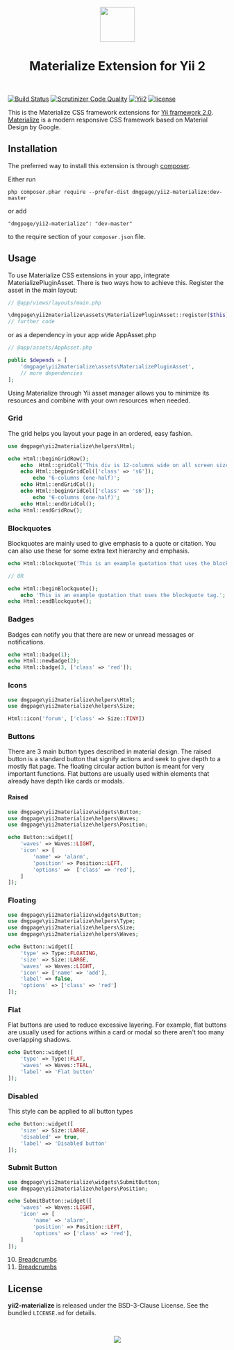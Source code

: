 
<p align="center">
    <a href="https://materializecss.com/" target="_blank" rel="external">
        <img src="https://materializecss.com/res/materialize.svg" height="80px">
    </a>
    <h1 align="center">Materialize Extension for Yii 2</h1>
    <br>
</p>

[![Build Status](https://travis-ci.org/DMGPage/yii2-materialize.svg?branch=master)](https://travis-ci.org/DMGPage/yii2-materialize)
[![Scrutinizer Code Quality](https://scrutinizer-ci.com/g/DMGPage/yii2-materialize/badges/quality-score.png?b=master)](https://scrutinizer-ci.com/g/DMGPage/yii2-materialize/?branch=master)
[![Yii2](https://img.shields.io/badge/Powered_by-Yii_Framework-green.svg?style=flat)](http://www.yiiframework.com/)
[![license](https://img.shields.io/badge/LICENCE-BSD--3--Clause-blue.svg)](https://packagist.org/packages/dmgpage/yii2-materialize)

This is the Materialize CSS framework extensions for [Yii framework 2.0](http://www.yiiframework.com). [Materialize](https://materializecss.com/) is a modern responsive CSS framework based on Material Design by Google.

Installation
------------

The preferred way to install this extension is through [composer](http://getcomposer.org/download/).

Either run

```
php composer.phar require --prefer-dist dmgpage/yii2-materialize:dev-master
```

or add

```
"dmgpage/yii2-materialize": "dev-master"
```

to the require section of your `composer.json` file.

## Usage

To use Materialize CSS extensions in your app, integrate MaterializePluginAsset. There is two ways how to achieve this. Register the asset in the main layout:

```php
// @app/views/layouts/main.php

\dmgpage\yii2materialize\assets\MaterializePluginAsset::register($this);
// further code
```

or as a dependency in your app wide AppAsset.php

```php
// @app/assets/AppAsset.php

public $depends = [
    'dmgpage\yii2materialize\assets\MaterializePluginAsset',
    // more dependencies
];
```

Using Materialize through Yii asset manager allows you to minimize its resources and combine with your own resources when needed.

### Grid

The grid helps you layout your page in an ordered, easy fashion.

```php
use dmgpage\yii2materialize\helpers\Html;

echo Html::beginGridRow();
    echo  Html::gridCol('This div is 12-columns wide on all screen sizes', ['class' => 's12']);
    echo Html::beginGridCol(['class' => 's6']);
        echo '6-columns (one-half)';
    echo Html::endGridCol();
    echo Html::beginGridCol(['class' => 's6']);
        echo '6-columns (one-half)';
    echo Html::endGridCol();
echo Html::endGridRow();
```

### Blockquotes

Blockquotes are mainly used to give emphasis to a quote or citation. You can also use these for some extra text hierarchy and emphasis. 

```php
echo Html::blockquote('This is an example quotation that uses the blockquote tag.');

// OR

echo Html::beginBlockquote();
    echo 'This is an example quotation that uses the blockquote tag.';
echo Html::endBlockquote();
```

### Badges

Badges can notify you that there are new or unread messages or notifications.

```php
echo Html::badge(1);
echo Html::newBadge(2);
echo Html::badge(3, ['class' => 'red']);
```
### Icons

```php
use dmgpage\yii2materialize\helpers\Html;
use dmgpage\yii2materialize\helpers\Size;

Html::icon('forum', ['class' => Size::TINY])
```

### Buttons

There are 3 main button types described in material design. The raised button is a standard button that signify actions and seek to give depth to a mostly flat page. The floating circular action button is meant for very important functions. Flat buttons are usually used within elements that already have depth like cards or modals.

#### Raised

```php
use dmgpage\yii2materialize\widgets\Button;
use dmgpage\yii2materialize\helpers\Waves;
use dmgpage\yii2materialize\helpers\Position;

echo Button::widget([
    'waves' => Waves::LIGHT,
    'icon' => [
        'name' => 'alarm',
        'position' => Position::LEFT,
        'options' =>  ['class' => 'red'],
    ]
]);
```

### Floating

```php
use dmgpage\yii2materialize\widgets\Button;
use dmgpage\yii2materialize\helpers\Type;
use dmgpage\yii2materialize\helpers\Size;
use dmgpage\yii2materialize\helpers\Waves;

echo Button::widget([
    'type' => Type::FLOATING,
    'size' => Size::LARGE,
    'waves' => Waves::LIGHT,
    'icon' => ['name' => 'add'],
    'label' => false,
    'options' => ['class' => 'red']
]);
```

### Flat

Flat buttons are used to reduce excessive layering. For example, flat buttons are usually used for actions within a card or modal so there aren't too many overlapping shadows.

```php
echo Button::widget([
    'type' => Type::FLAT,
    'waves' => Waves::TEAL,
    'label' => 'Flat button'
]);
```

### Disabled

This style can be applied to all button types

```php
echo Button::widget([
    'size' => Size::LARGE,
    'disabled' => true,
    'label' => 'Disabled button'
]);
```

### Submit Button

```php
use dmgpage\yii2materialize\widgets\SubmitButton;
use dmgpage\yii2materialize\helpers\Position;

echo SubmitButton::widget([
    'waves' => Waves::LIGHT,
    'icon' => [
        'name' => 'alarm',
        'position' => Position::LEFT,
        'options' => ['class' => 'red'],
    ]
]);
```

 10. [Breadcrumbs](https://github.com/DMGPage/yii2-materialize/blob/master/doc/waves.md)
 11. [Breadcrumbs](https://github.com/DMGPage/yii2-materialize/blob/master/doc/breadcrumb/README.md)

## License

**yii2-materialize** is released under the BSD-3-Clause License. See the bundled `LICENSE.md` for details.

<br>
<p align="center">
    <a href="http://www.dmgpage.lv/" target="_blank" rel="external">
        <img src="http://www.dmgpage.lv/img/logo-black.png">
    </a>
</p>

